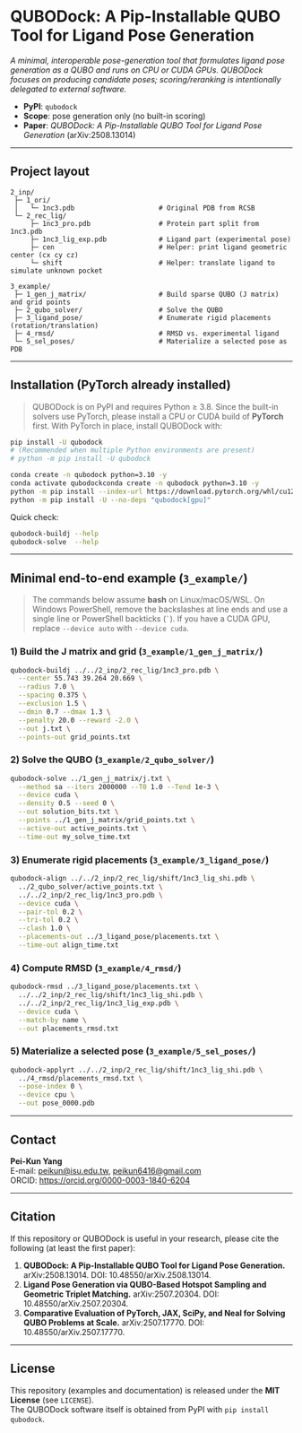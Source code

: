 # QUBODock: A Pip-Installable QUBO Tool for Ligand Pose Generation

*A minimal, interoperable pose-generation tool that formulates ligand pose generation as a QUBO and runs on CPU or CUDA GPUs. QUBODock focuses on producing candidate poses; scoring/reranking is intentionally delegated to external software.*

- **PyPI**: `qubodock`
- **Scope**: pose generation only (no built-in scoring)
- **Paper**: *QUBODock: A Pip-Installable QUBO Tool for Ligand Pose Generation* (arXiv:2508.13014)

---

## Project layout

```
2_inp/
 ├─ 1_ori/
 │   └─ 1nc3.pdb                     # Original PDB from RCSB
 └─ 2_rec_lig/
     ├─ 1nc3_pro.pdb                 # Protein part split from 1nc3.pdb
     ├─ 1nc3_lig_exp.pdb             # Ligand part (experimental pose)
     ├─ cen                          # Helper: print ligand geometric center (cx cy cz)
     └─ shift                        # Helper: translate ligand to simulate unknown pocket

3_example/
 ├─ 1_gen_j_matrix/                  # Build sparse QUBO (J matrix) and grid points
 ├─ 2_qubo_solver/                   # Solve the QUBO
 ├─ 3_ligand_pose/                   # Enumerate rigid placements (rotation/translation)
 ├─ 4_rmsd/                          # RMSD vs. experimental ligand
 └─ 5_sel_poses/                     # Materialize a selected pose as PDB
```

---

## Installation (PyTorch already installed)

> QUBODock is on PyPI and requires Python ≥ 3.8. Since the built-in solvers use PyTorch, please install a CPU or CUDA build of **PyTorch** first. With PyTorch in place, install QUBODock with:

```bash
pip install -U qubodock
# (Recommended when multiple Python environments are present)
# python -m pip install -U qubodock
```

```bash
conda create -n qubodock python=3.10 -y
conda activate qubodockconda create -n qubodock python=3.10 -y
python -m pip install --index-url https://download.pytorch.org/whl/cu121 torch torchvision
python -m pip install -U --no-deps "qubodock[gpu]"
```

Quick check:
```bash
qubodock-buildj --help
qubodock-solve  --help
```

---

## Minimal end-to-end example (`3_example/`)

> The commands below assume **bash** on Linux/macOS/WSL. On Windows PowerShell, remove the backslashes at line ends and use a single line or PowerShell backticks (`` ` ``). If you have a CUDA GPU, replace `--device auto` with `--device cuda`.

### 1) Build the J matrix and grid (`3_example/1_gen_j_matrix/`)

```bash
qubodock-buildj ../../2_inp/2_rec_lig/1nc3_pro.pdb \
  --center 55.743 39.264 20.669 \
  --radius 7.0 \
  --spacing 0.375 \
  --exclusion 1.5 \
  --dmin 0.7 --dmax 1.3 \
  --penalty 20.0 --reward -2.0 \
  --out j.txt \
  --points-out grid_points.txt
```

### 2) Solve the QUBO (`3_example/2_qubo_solver/`)

```bash
qubodock-solve ../1_gen_j_matrix/j.txt \
  --method sa --iters 2000000 --T0 1.0 --Tend 1e-3 \
  --device cuda \
  --density 0.5 --seed 0 \
  --out solution_bits.txt \
  --points ../1_gen_j_matrix/grid_points.txt \
  --active-out active_points.txt \
  --time-out my_solve_time.txt
```

### 3) Enumerate rigid placements (`3_example/3_ligand_pose/`)

```bash
qubodock-align ../../2_inp/2_rec_lig/shift/1nc3_lig_shi.pdb \
  ../2_qubo_solver/active_points.txt \
  ../../2_inp/2_rec_lig/1nc3_pro.pdb \
  --device cuda \
  --pair-tol 0.2 \
  --tri-tol 0.2 \
  --clash 1.0 \
  --placements-out ../3_ligand_pose/placements.txt \
  --time-out align_time.txt
```

### 4) Compute RMSD (`3_example/4_rmsd/`)

```bash
qubodock-rmsd ../3_ligand_pose/placements.txt \
  ../../2_inp/2_rec_lig/shift/1nc3_lig_shi.pdb \
  ../../2_inp/2_rec_lig/1nc3_lig_exp.pdb \
  --device cuda \
  --match-by name \
  --out placements_rmsd.txt
```

### 5) Materialize a selected pose (`3_example/5_sel_poses/`)

```bash
qubodock-applyrt ../../2_inp/2_rec_lig/shift/1nc3_lig_shi.pdb \
  ../4_rmsd/placements_rmsd.txt \
  --pose-index 0 \
  --device cpu \
  --out pose_0000.pdb
```

---

## Contact

**Pei-Kun Yang**  
E-mail: <peikun@isu.edu.tw>, <peikun6416@gmail.com>  
ORCID: <https://orcid.org/0000-0003-1840-6204>

---

## Citation

If this repository or QUBODock is useful in your research, please cite the following (at least the first paper):

1. **QUBODock: A Pip-Installable QUBO Tool for Ligand Pose Generation.** arXiv:2508.13014. DOI: 10.48550/arXiv.2508.13014.  
2. **Ligand Pose Generation via QUBO-Based Hotspot Sampling and Geometric Triplet Matching.** arXiv:2507.20304. DOI: 10.48550/arXiv.2507.20304.  
3. **Comparative Evaluation of PyTorch, JAX, SciPy, and Neal for Solving QUBO Problems at Scale.** arXiv:2507.17770. DOI: 10.48550/arXiv.2507.17770.

---

## License

This repository (examples and documentation) is released under the **MIT License** (see `LICENSE`).  
The QUBODock software itself is obtained from PyPI with `pip install qubodock`.

